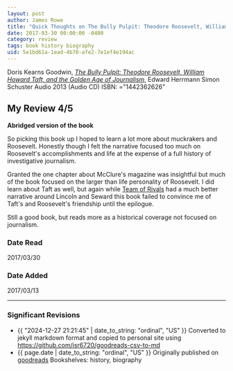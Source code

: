 ```yaml
---
layout: post
author: James Rowe
title: "Quick Thoughts on The Bully Pulpit: Theodore Roosevelt, William Howard Taft, and the Golden Age of Journalism"
date: 2017-03-30 00:00:00 -0400
category: review
tags: book history biography
uid: 5e1bd61a-1ead-4b70-afe2-7e1ef4e194ac
---
```


Doris Kearns Goodwin, *[The Bully Pulpit: Theodore Roosevelt, William Howard Taft, and the Golden Age of Journalism](https://www.goodreads.com/book/show/17571486)*, Edward Herrmann Simon  Schuster Audio 2013 (Audio CD) ISBN: ="1442362626"

## My Review 4/5

**Abridged version of the book**

So picking this book up I hoped to learn a lot more about muckrakers and Roosevelt. Honestly though I felt the narrative focused too much on Roosevelt's accomplishments and life at the expense of a full history of investigative journalism.

Granted the one chapter about McClure's magazine was insightful but much of the book focused on the larger than life personality of Roosevelt. I did learn about Taft as well, but again while [Team of Rivals](https://www.goodreads.com/book/show/2199) had a much better narrative around Lincoln and Seward this book failed to convince me of Taft's and Roosevelt's friendship until the epilogue.

Still a good book, but reads more as a historical coverage not focused on journalism.

### Date Read
2017/03/30

### Date Added
2017/03/13

---

### Significant Revisions

- {{ "2024-12-27 21:21:45" | date_to_string: "ordinal", "US" }} Converted to jekyll markdown format and copied to personal site using <https://github.com/jsr6720/goodreads-csv-to-md>
- {{ page.date | date_to_string: "ordinal", "US" }} Originally published on [goodreads](https://www.goodreads.com) Bookshelves: history, biography